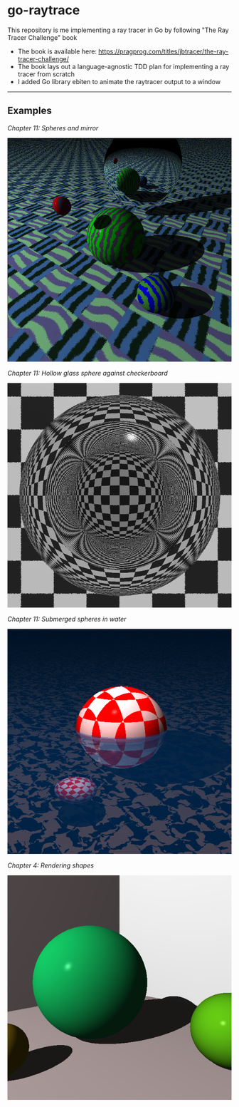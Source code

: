 # go-raytrace 

This repository is me implementing a ray tracer in Go by following "The Ray Tracer Challenge" book
* The book is available here: https://pragprog.com/titles/jbtracer/the-ray-tracer-challenge/
* The book lays out a language-agnostic TDD plan for implementing a ray tracer from scratch
* I added Go library ebiten to animate the raytracer output to a window

---

## Examples
*Chapter 11: Spheres and mirror*

![Chapter 11 example](renders/spheres_mirror.png?raw=true "chapter 11 example")
  
*Chapter 11: Hollow glass sphere against checkerboard*

![Chapter 11 example](renders/hollow_glass_sphere.png?raw=true "chapter 11 example")

*Chapter 11: Submerged spheres in water*

![Chapter 11 example](renders/water.png?raw=true "chapter 11 example")

*Chapter 4: Rendering shapes*

![Chapter 4 example](renders/shapes.png?raw=true "chapter 4 example")


